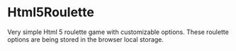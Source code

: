 # Html5Roulette

Very simple Html 5 roulette game with customizable options. These roulette options are being stored in the browser local storage.

